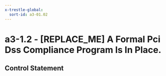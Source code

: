 ```yaml
---
x-trestle-global:
  sort-id: a3-01.02
---
```


# a3-1.2 - \[REPLACE_ME\] A Formal Pci Dss Compliance Program Is In Place.

## Control Statement

